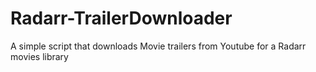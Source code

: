 # Radarr-TrailerDownloader
A simple script that downloads Movie trailers from Youtube for a Radarr movies library
